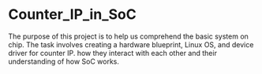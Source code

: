 # Counter_IP_in_SoC
The purpose of this project is to help us comprehend the basic system on chip. The task involves creating a hardware blueprint, Linux OS, and device driver for counter IP. how they interact with each other and their understanding of how SoC works.
